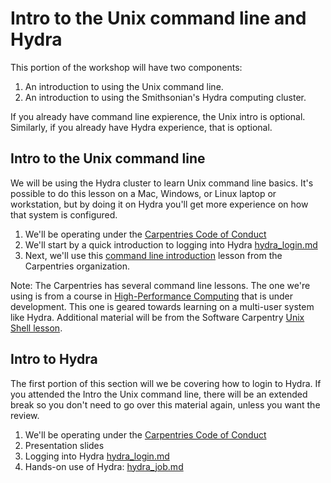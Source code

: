 # Intro to the Unix command line and Hydra

This portion of the workshop will have two components:

1. An introduction to using the Unix command line.
1. An introduction to using the Smithsonian's Hydra computing cluster.

If you already have command line expierence, the Unix intro is optional. Similarly, if you already have Hydra experience, that is optional.

## Intro to the Unix command line

We will be using the Hydra cluster to learn Unix command line basics. It's possible to do this lesson on a Mac, Windows, or Linux laptop or workstation, but by doing it on Hydra you'll get more experience on how that system is configured.

1. We'll be operating under the [Carpentries Code of Conduct](https://docs.carpentries.org/topic_folders/policies/code-of-conduct.html)
1. We'll start by a quick introduction to logging into Hydra [hydra_login.md](hydra_login.md)
1. Next, we'll use this [command line introduction](https://www.hpc-carpentry.org/hpc-shell/) lesson from the Carpentries organization.

Note: The Carpentries has several command line lessons. The one we're using is from a course in [High-Performance Computing](https://www.hpc-carpentry.org/) that is under development. This one is geared towards learning on a multi-user system like Hydra. Additional material will be from the Software Carpentry [Unix Shell lesson](https://swcarpentry.github.io/shell-novice/).

## Intro to Hydra

The first portion of this section will we be covering how to login to Hydra. If you attended the Intro the Unix command line, there will be an extended break so you don't need to go over this material again, unless you want the review.

1. We'll be operating under the [Carpentries Code of Conduct](https://docs.carpentries.org/topic_folders/policies/code-of-conduct.html)
1. Presentation slides
1. Logging into Hydra [hydra_login.md](hydra_login.md)
1. Hands-on use of Hydra: [hydra_job.md](hydra_job.md)
